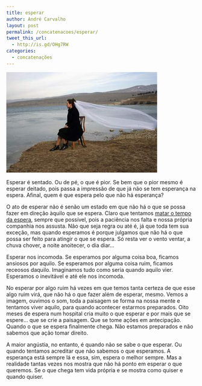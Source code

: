 ```yaml
---
title: esperar
author: André Carvalho
layout: post
permalink: /concatenacoes/esperar/
tweet_this_url:
  - http://is.gd/OHg7RW
categories:
  - concatenações
---
```


[![Esperando...](/wp-content/uploads/2011/04/sopiko_cherkezishvili_stop_waiting.jpg)](/wp-content/uploads/2011/04/sopiko_cherkezishvili_stop_waiting.jpg)

Esperar é sentado. Ou de pé, o que é pior. Se bem que o pior mesmo é esperar deitado, pois passa a impressão de que já não se tem esperança na espera. Afinal, quem é que espera pelo que não há esperança?

O ato de esperar não é senão um estado em que não há o que se possa fazer em direção àquilo que se espera. Claro que tentamos [matar o tempo da espera](http://www3.boticario.com.br/hot_sites/blogmen/2011/3/15/a-beleza-daquele-que-para.aspx), sempre que possível, pois a paciência nos falta e nossa própria companhia nos assusta. Não que seja regra ou até é, já que toda tem sua exceção, mas quando esperamos é porque julgamos que não há o que possa ser feito para atingir o que se espera. Só resta ver o vento ventar, a chuva chover, a noite anoitecer, o dia diar...

Esperar nos incomoda. Se esperamos por alguma coisa boa, ficamos ansiosos por aquilo. Se esperamos por alguma coisa ruim, ficamos receosos daquilo. Imaginamos tudo como seria quando aquilo vier. Esperamos o inevitável e até ele nos incomoda.

No esperar por algo ruim há vezes em que temos tanta certeza de que esse algo ruim virá, que não há o que fazer além de esperar, mesmo. Vemos a imagem, ouvimos o som, toda a paisagem se forma na nossa mente e tentamos viver aquilo, para quando acontecer estarmos preparados. Oito meses de espera num hospital cria muito o que esperar e por mais que se espere... que se crie a paisagem. Que se tome ações em antecipação. Quando o que se espera finalmente chega. Não estamos preparados e não sabemos que ação tomar direito.

A maior angústia, no entanto, é quando não se sabe o que esperar. Ou quando tentamos acreditar que não sabemos o que esperamos. A esperança está sempre lá e essa, sim, espera o melhor sempre. Mas a realidade tantas vezes nos mostra que não há ponto em esperar o que queremos. Se o que chega tem vida própria e se mostra como quiser e quando quiser.
